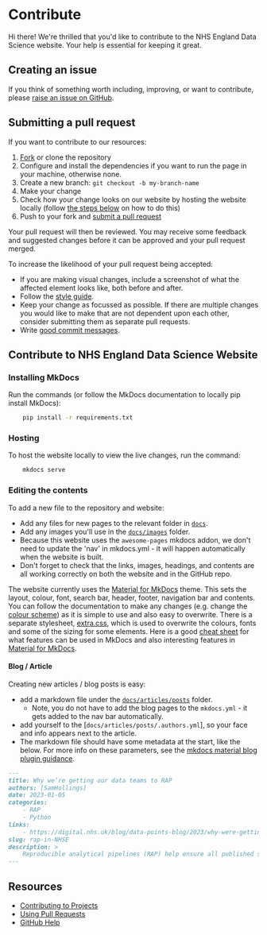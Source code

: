 # Contribute

Hi there! We're thrilled that you'd like to contribute to the NHS England Data Science website. Your help is essential for keeping it great.

## Creating an issue

If you think of something worth including, improving, or want to contribute, please [raise an issue on GitHub](https://github.com/nhsengland/datascience/issues).

## Submitting a pull request

If you want to contribute to our resources:

1. [Fork][fork] or clone the repository
2. Configure and install the dependencies if you want to run the page in your machine, otherwise none.
3. Create a new branch: `git checkout -b my-branch-name`
4. Make your change
5. Check how your change looks on our website by hosting the website locally (follow [the steps below](#contribute-to-nhs-england-data-science-website) on how to do this)
6. Push to your fork and [submit a pull request][pr]

Your pull request will then be reviewed. You may receive some feedback and suggested changes before it can be approved and your pull request merged.

To increase the likelihood of your pull request being accepted:

- If you are making visual changes, include a screenshot of what the affected element looks like, both before and after.
- Follow the [style guide][style].
- Keep your change as focussed as possible. If there are multiple changes you would like to make that are not dependent upon each other, consider submitting them as separate pull requests.
- Write [good commit messages](http://tbaggery.com/2008/04/19/a-note-about-git-commit-messages.html).

## Contribute to NHS England Data Science Website

### Installing MkDocs

Run the commands (or follow the MkDocs documentation to locally pip install MkDocs):

```bash
    pip install -r requirements.txt
```

### Hosting

To host the website locally to view the live changes, run the command:

```bash
    mkdocs serve
```

### Editing the contents

To add a new file to the repository and website:

- Add any files for new pages to the relevant folder in [`docs`](./docs/).
- Add any images you'll use in the [`docs/images`](./docs/images/) folder.
- Because this website uses the `awesome-pages` mkdocs addon, we don't need to update the 'nav' in mkdocs.yml - it will happen automatically when the website is built.
- Don't forget to check that the links, images, headings, and contents are all working correctly on both the website and in the GitHub repo.

The website currently uses the [Material for MkDocs](https://squidfunk.github.io/mkdocs-material/getting-started/) theme. This sets the layout, colour, font, search bar, header, footer, navigation bar and contents. You can follow the documentation to make any changes (e.g. change the [colour scheme](https://squidfunk.github.io/mkdocs-material/setup/changing-the-colors/)) as it is simple to use and also easy to overwrite. There is a separate stylesheet, [extra.css](./docs/stylesheets/extra.css), which is used to overwrite the colours, fonts and some of the sizing for some elements.
Here is a good [cheat sheet](https://yakworks.github.io/docmark/cheat-sheet/) for what features can be used in MkDocs and also interesting features in [Material for MkDocs](https://squidfunk.github.io/mkdocs-material/reference/).

#### Blog / Article

Creating new articles / blog posts is easy:

- add a markdown file under the [`docs/articles/posts`](./docs/articles/posts) folder.
  - Note, you do not have to add the blog pages to the `mkdocs.yml` - it gets added to the nav bar automatically.
- add yourself to the [`docs/articles/posts/.authors.yml`], so your face and info appears next to the article.
- The markdown file should have some metadata at the start, like the below. For more info on these parameters, see the [mkdocs material blog plugin guidance](https://squidfunk.github.io/mkdocs-material/plugins/blog/).

```markdown
---
title: Why we’re getting our data teams to RAP
authors: [SamHollings]
date: 2023-01-05
categories:
    - RAP
    - Python
links:
    - https://digital.nhs.uk/blog/data-points-blog/2023/why-were-getting-our-data-teams-to-rap
slug: rap-in-NHSE
description: >
    Reproducible analytical pipelines (RAP) help ensure all published statistics meet the highest standards of transparency and reproducibility. Sam Hollings and Alistair Bullward share their insights on adopting RAP and give advice to those starting out.
---
```

## Resources

- [Contributing to Projects](https://docs.github.com/en/get-started/quickstart/contributing-to-projects)
- [Using Pull Requests](https://help.github.com/articles/using-pull-requests/)
- [GitHub Help](https://help.github.com)

[fork]: https://github.com/pages-themes/slate/fork
[pr]: https://github.com/pages-themes/slate/compare
[style]: http://ben.balter.com/jekyll-style-guide/
